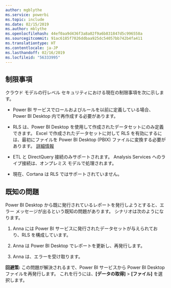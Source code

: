 ```yaml
---
author: mgblythe
ms.service: powerbi
ms.topic: include
ms.date: 02/15/2019
ms.author: mblythe
ms.openlocfilehash: 44ef0aa9d436f3a8a02f9a6b831847d5c996558a
ms.sourcegitcommit: 91ac6185f7026ddbaa925dc54057bb742b4fa411
ms.translationtype: HT
ms.contentlocale: ja-JP
ms.lasthandoff: 02/16/2019
ms.locfileid: "56333995"
---
```

## <a name="limitations"></a>制限事項

クラウド モデルの行レベル セキュリティにおける現在の制限事項を次に示します。

* Power BI サービスでロールおよびルールを以前に定義している場合、Power BI Desktop 内で再作成する必要があります。

* RLS は、Power BI Desktop を使用して作成されたデータセットにのみ定義できます。 Excel で作成されたデータセットに対して RLS を有効にするには、最初にファイルを Power BI Desktop (PBIX) ファイルに変換する必要があります。 [詳細情報](../desktop-import-excel-workbooks.md)

* ETL と DirectQuery 接続のみサポートされます。 Analysis Services へのライブ接続は、オンプレミス モデルで処理されます。

* 現在、Cortana は RLS ではサポートされていません。

## <a name="known-issues"></a>既知の問題

Power BI Desktop から既に発行されているレポートを発行しようとすると、エラー メッセージが出るという既知の問題があります。 シナリオは次のようになります。

1. Anna には Power BI サービスに発行されたデータセットが与えられており、RLS を構成しています。

1. Anna は Power BI Desktop でレポートを更新し、再発行します。

1. Anna は、エラーを受け取ります。

**回避策:** この問題が解決されるまで、Power BI サービスから Power BI Desktop ファイルを再発行します。 これを行うには、**[データの取得]** > **[ファイル]** を選択します。
